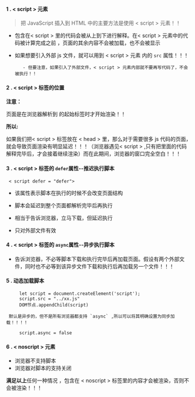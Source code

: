 #### 1 . < script > 元素

> 把 JavaScript 插入到 HTML 中的主要方法是使用 < script > 元素！！

- 包含在< script > 里的代码会被从上到下进行解释。在< script > 元素中的代码被计算完成之前 ，页面的其余内容不会被加载，也不会被显示

- 如果想要引入外部 js 文件，就可以用到 < script > 元素 内的 `src` 属性！！！
  
         - 但要注意，如果引入了外部文件，< script > 元素内部就不要再写代码了，不会被执行！！

#### 2 . < script > 标签的位置

**注意：**

页面是在浏览器解析到 <body> 的起始标签时才开始渲染！！

**所以:**

如果我们把< script > 标签放在 < head > 里，那么对于需要很多 js 代码的页面，就会导致页面渲染有明显延迟！！！（浏览器遇见< script > ,只有把里面的代码解释完毕后，才会接着继续渲染）而在此期间，浏览器的窗口完全空白！！！

#### 3 . < script > 标签的 `defer`属性--推迟执行脚本

```
 < script defer = "defer"> 
```

- 该属性表示脚本在执行的时候不会改变页面结构

- 脚本会延迟到整个页面都解析完毕后再执行

- 相当于告诉浏览器，立马下载，但延迟执行

- 只对外部文件有效     

#### 4 . < script > 标签的 `async`属性--异步执行脚本

- 告诉浏览器，不必等脚本下载和执行完毕后再加载页面。假设有两个外部文件，同时也不必等到该异步文件下载和执行后再加载另一个文件！！！

#### 5 . 动态加载脚本

```
     let script = document.createElement('script');
     script.src = "../xx.js"
     DOM节点.appendChild(script)
```

     默认是异步的，但不是所有浏览器都支持 `async` ,所以可以将其明确设置为同步加载！！！！

```
     script.async = false
```

#### 6 . < noscript > 元素

- 浏览器不支持脚本
- 浏览器对脚本的支持关闭

**满足以上**任何一种情况 ，包含在 < noscript > 标签里的内容才会被渲染，否则不会被渲染！！！
